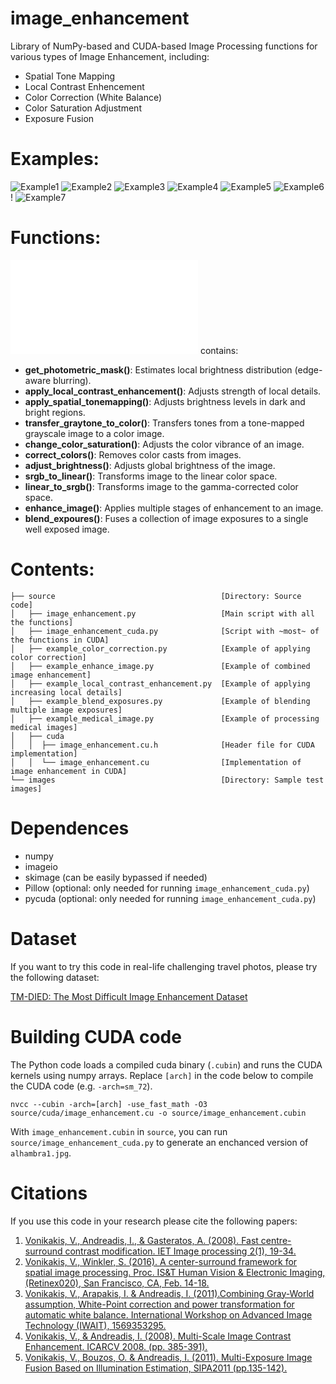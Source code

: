 # image_enhancement
Library of NumPy-based and CUDA-based Image Processing functions for various types of Image Enhancement, including:
- Spatial Tone Mapping
- Local Contrast Enhencement
- Color Correction (White Balance)
- Color Saturation Adjustment
- Exposure Fusion

# Examples:
![Example1](images/Figure_1.png "Example1")
![Example2](images/Figure_2.png "Example2")
![Example3](images/Figure_3.png "Example3")
![Example4](images/Figure_4.png "Example4")
![Example5](images/Figure_5.png "Example5")
![Example6](images/Figure_6.png "Example6")!
![Example7](images/Figure_7.png "Example7")

# Functions:
![/source/image_enhancement.py](/source/image_enhancement.py "/source/image_enhancement.py")  contains:
- **get_photometric_mask()**: Estimates local brightness distribution (edge-aware blurring).
- **apply_local_contrast_enhancement()**: Adjusts strength of local details.
- **apply_spatial_tonemapping()**: Adjusts brightness levels in dark and bright regions. 
- **transfer_graytone_to_color()**: Transfers tones from a tone-mapped grayscale image to a color image. 
- **change_color_saturation()**: Adjusts the color vibrance of an image. 
- **correct_colors()**: Removes color casts from images.
- **adjust_brightness()**: Adjusts global brightness of the image.
- **srgb_to_linear()**: Transforms image to the linear color space. 
- **linear_to_srgb()**: Transforms image to the gamma-corrected color space. 
- **enhance_image()**: Applies multiple stages of enhancement to an image. 
- **blend_expoures()**: Fuses a collection of image exposures to a single well exposed image. 

# Contents:
```tree
├── source                                     [Directory: Source code]
│   ├── image_enhancement.py                   [Main script with all the functions]
│   ├── image_enhancement_cuda.py              [Script with ~most~ of the functions in CUDA]
│   ├── example_color_correction.py            [Example of applying color correction]
│   ├── example_enhance_image.py               [Example of combined image enhancement]
│   ├── example_local_contrast_enhancement.py  [Example of applying increasing local details]
│   ├── example_blend_exposures.py             [Example of blending multiple image exposures]
│   ├── example_medical_image.py               [Example of processing medical images]
│   ├── cuda
│   │  ├── image_enhancement.cu.h              [Header file for CUDA implementation]
│   │  └── image_enhancement.cu                [Implementation of image enhancement in CUDA]
└── images                                     [Directory: Sample test images]
```

# Dependences
- numpy
- imageio
- skimage (can be easily bypassed if needed)
- Pillow (optional: only needed for running `image_enhancement_cuda.py`)
- pycuda (optional: only needed for running `image_enhancement_cuda.py`)

# Dataset
If you want to try this code in real-life challenging travel photos, please try the following dataset:

[TM-DIED: The Most Difficult Image Enhancement Dataset](https://sites.google.com/site/vonikakis/datasets/tm-died)

# Building CUDA code
The Python code loads a compiled cuda binary (`.cubin`) and runs the CUDA kernels using numpy arrays. Replace `[arch]` in the code below to compile the CUDA code (e.g. `-arch=sm_72`).

    nvcc --cubin -arch=[arch] -use_fast_math -O3 source/cuda/image_enhancement.cu -o source/image_enhancement.cubin

With `image_enhancement.cubin` in `source`, you can run `source/image_enhancement_cuda.py` to generate an enchanced version of `alhambra1.jpg`.

# Citations
If you use this code in your research please cite the following papers:   
1. [Vonikakis, V., Andreadis, I., & Gasteratos, A. (2008). Fast centre-surround contrast modification. IET Image processing 2(1), 19-34.](https://www.researchgate.net/publication/3481092_Fast_centre-surround_contrast_modification)
2. [Vonikakis, V., Winkler, S. (2016). A center-surround framework for spatial image processing. Proc. IS&T Human Vision & Electronic Imaging, (Retinex020), San Francisco, CA, Feb. 14-18.](https://www.researchgate.net/publication/312243692_A_center-surround_framework_for_spatial_image_processing)
3. [Vonikakis, V., Arapakis, I. & Andreadis, I. (2011).Combining Gray-World assumption, White-Point correction and power transformation for automatic white balance. International Workshop on Advanced Image Technology (IWAIT), 1569353295.](https://www.researchgate.net/publication/235350557_Combining_Gray-World_assumption_White-Point_correction_and_power_transformation_for_automatic_white_balance)
4. [Vonikakis, V., & Andreadis, I. (2008). Multi-Scale Image Contrast Enhancement. ICARCV 2008. (pp. 385-391).](https://www.researchgate.net/publication/221145067_Multi-Scale_Image_Contrast_Enhancement)
5. [Vonikakis, V., Bouzos, O. & Andreadis, I. (2011). Multi-Exposure Image Fusion Based on Illumination Estimation, SIPA2011 (pp.135-142).](https://www.researchgate.net/publication/235350562_Multi-Exposure_Image_Fusion_Based_on_Illumination_Estimation#share)
